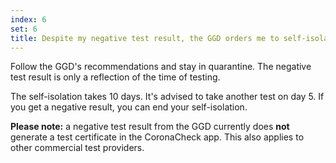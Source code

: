 ```yaml
---
index: 6
set: 6
title: Despite my negative test result, the GGD orders me to self-isolate. What do I do?
---
```

Follow the GGD's recommendations and stay in quarantine. The negative test result is only a reflection of the time of testing.

The self-isolation takes 10 days. It's advised to take another test on day 5. If you get a negative result, you can end your self-isolation.

**Please note:** a negative test result from the GGD currently does **not** generate a test certificate in the CoronaCheck app. This also applies to other commercial test providers. 
